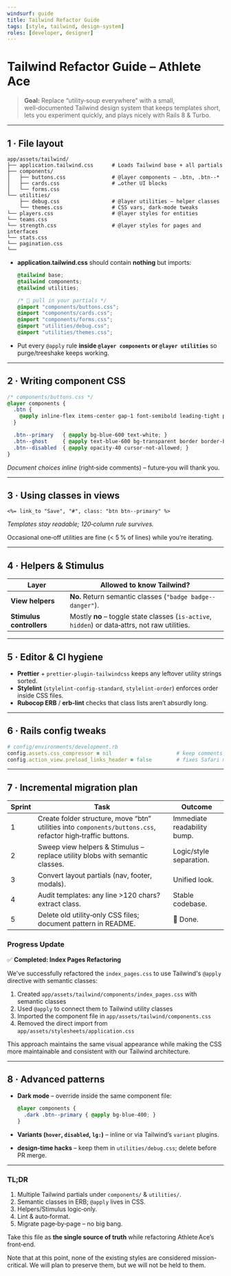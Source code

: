 ```yaml
---
windsurf: guide
title: Tailwind Refactor Guide
tags: [style, tailwind, design-system]
roles: [developer, designer]
---
```


# Tailwind Refactor Guide – Athlete Ace

> **Goal:** Replace “utility‑soup everywhere” with a small, well‑documented Tailwind design system that keeps templates short, lets you experiment quickly, and plays nicely with Rails 8 & Turbo.

---

## 1 · File layout

```text
app/assets/tailwind/
├── application.tailwind.css      # Loads Tailwind base + all partials
├── components/
│   ├── buttons.css               # @layer components – .btn, .btn--*
│   ├── cards.css                 # …other UI blocks
│   └── forms.css
└── utilities/
    ├── debug.css                 # @layer utilities – helper classes
    └── themes.css                # CSS vars, dark‑mode tweaks
└── players.css                   # @layer styles for entities
└── teams.css
└── strength.css                  # @layer styles for pages and interfaces
└── stats.css
└── pagination.css
└── 
```

* **application.tailwind.css** should contain **nothing** but imports:

  ```css
  @tailwind base;
  @tailwind components;
  @tailwind utilities;

  /* 🚚 pull in your partials */
  @import "components/buttons.css";
  @import "components/cards.css";
  @import "components/forms.css";
  @import "utilities/debug.css";
  @import "utilities/themes.css";
  ```
* Put every `@apply` rule **inside `@layer components` or `@layer utilities`** so purge/treeshake keeps working.

---

## 2 · Writing component CSS

```css
/* components/buttons.css */
@layer components {
  .btn {
    @apply inline-flex items-center gap-1 font-semibold leading-tight px-3 py-1.5 rounded-lg transition hover:opacity-80; /* basic anatomy */
  }

  .btn--primary   { @apply bg-blue-600 text-white; }
  .btn--ghost     { @apply text-blue-600 bg-transparent border border-blue-600; }
  .btn--disabled  { @apply opacity-40 cursor-not-allowed; }
}
```

*Document choices inline* (right‑side comments) – future‑you will thank you.

---

## 3 · Using classes in views

```erb
<%= link_to "Save", "#", class: "btn btn--primary" %>
```

*Templates stay readable; 120‑column rule survives.*

Occasional one‑off utilities are fine (< 5 % of lines) while you’re iterating.

---

## 4 · Helpers & Stimulus

| Layer                    | Allowed to know Tailwind?                                                                      |
| ------------------------ | ---------------------------------------------------------------------------------------------- |
| **View helpers**         | **No.** Return semantic classes (`"badge badge--danger"`).                                     |
| **Stimulus controllers** | Mostly **no** – toggle state classes (`is-active`, `hidden`) or data‑attrs, not raw utilities. |

---

## 5 · Editor & CI hygiene

* **Prettier** + `prettier-plugin-tailwindcss` keeps any leftover utility strings sorted.
* **Stylelint** (`stylelint-config-standard`, `stylelint-order`) enforces order inside CSS files.
* **Rubocop ERB** / **erb-lint** checks that class lists aren’t absurdly long.

---

## 6 · Rails config tweaks

```ruby
# config/environments/development.rb
config.assets.css_compressor = nil                     # keep comments when live‑reloading
config.action_view.preload_links_header = false        # fixes Safari module cache
```

---

## 7 · Incremental migration plan

| Sprint | Task                                                                                                        | Outcome                     |
| ------ | ----------------------------------------------------------------------------------------------------------- | --------------------------- |
| 1      | Create folder structure, move “btn” utilities into `components/buttons.css`, refactor high‑traffic buttons. | Immediate readability bump. |
| 2      | Sweep view helpers & Stimulus – replace utility blobs with semantic classes.                                | Logic/style separation.     |
| 3      | Convert layout partials (nav, footer, modals).                                                              | Unified look.               |
| 4      | Audit templates: any line >120 chars? extract class.                                                        | Stable codebase.            |
| 5      | Delete old utility‑only CSS files; document pattern in README.                                              | 💅 Done.                    |

### Progress Update

✅ **Completed: Index Pages Refactoring**

We've successfully refactored the `index_pages.css` to use Tailwind's `@apply` directive with semantic classes:

1. Created `app/assets/tailwind/components/index_pages.css` with semantic classes
2. Used `@apply` to connect them to Tailwind utility classes
3. Imported the component file in `app/assets/tailwind/components.css`
4. Removed the direct import from `app/assets/stylesheets/application.css`

This approach maintains the same visual appearance while making the CSS more maintainable and consistent with our Tailwind architecture.

---

## 8 · Advanced patterns

* **Dark mode** – override inside the same component file:

  ```css
  @layer components {
    .dark .btn--primary { @apply bg-blue-400; }
  }
  ```
* **Variants (`hover`, `disabled`, `lg:`)** – inline or via Tailwind’s `variant` plugins.
* **design‑time hacks** – keep them in `utilities/debug.css`; delete before PR merge.

---

### TL;DR

1. Multiple Tailwind partials under `components/` & `utilities/`.
2. Semantic classes in ERB; `@apply` lives in CSS.
3. Helpers/Stimulus logic‑only.
4. Lint & auto‑format.
5. Migrate page‑by‑page – no big bang.

Take this file as **the single source of truth** while refactoring Athlete Ace’s front‑end.

Note that at this point, none of the existing styles are considered mission-critical. We will plan to preserve them, but we will not be held to them.